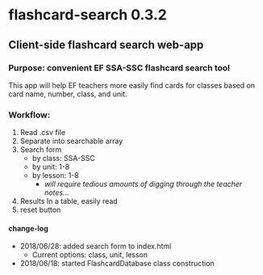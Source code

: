 # flashcard-search 0.3.2
## Client-side flashcard search web-app
### Purpose: convenient EF SSA-SSC flashcard search tool

This app will help EF teachers more easily find cards for classes based on card name, number, class, and unit.

### Workflow:
1. Read .csv file
2. Separate into searchable array
3. Search form
    * by class: SSA-SSC
    * by unit: 1-8
    * by lesson: 1-8
       * _will require tedious amounts of digging through the teacher notes..._
4. Results In a table, easily read
5. reset button

#### change-log
- 2018/06/28: added search form to index.html
	- Current options: class, unit, lesson
- 2018/06/18: started FlashcardDatabase class construction